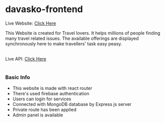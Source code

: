 # davasko-frontend

Live Website: <a href="https://davaskog.web.app/">Click Here</a><br />

This Website is created for Travel lovers. It helps millions of people finding many travel related issues. The available offerings are displayed synchronously here to make travellers' task easy peasy.<br /><br />

Live API: <a href="https://morning-ridge-69827.herokuapp.com/">Click Here</a><br /><br />

### Basic Info

* This website is made with react router
* There's used firebase authentication
* Users can login for services
* Connected with MongoDB database by Express js server
* Private route has been applied
* Admin panel is available